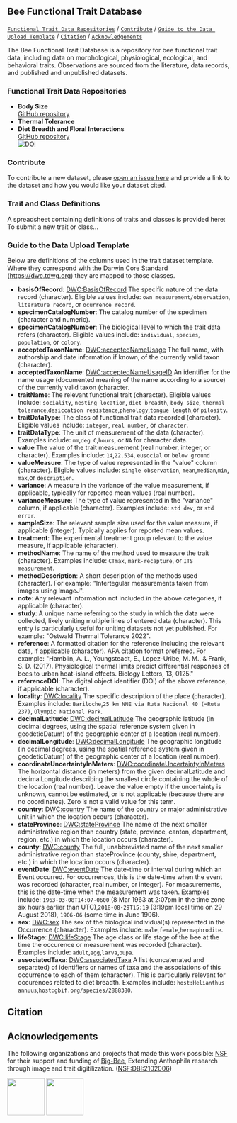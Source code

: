 ## Bee Functional Trait Database

[```Functional Trait Data Repositories```](#functional-traits) / [```Contribute```](#contribute) / [```Guide to the Data Upload Template```](#data-definitions) / [```Citation```](#citation) / [```Acknowledgements```](#acknowledgements)

The Bee Functional Trait Database is a repository for bee functional trait data, including data on morphological, physiological, ecological, and behavioral traits. Observations are sourced from the literature, data records, and published and unpublished datasets.

### Functional Trait Data Repositories

* **Body Size**
<br/>[GitHub repository](https://github.com/Big-Bee-Network/bee-body-size)
* **Thermal Tolerance**
* **Diet Breadth and Floral Interactions**
<br/>[GitHub repository](https://github.com/Big-Bee-Network/global-bee-interaction-data)<br/>[![DOI](https://zenodo.org/badge/DOI/10.5281/zenodo.6564718.svg)](https://doi.org/10.5281/zenodo.6564718)

### Contribute

To contribute a new dataset, please [open an issue here](https://github.com/Big-Bee-Network/bee-functional-trait-database/issues/new) and provide a link to the dataset and how you would like your dataset cited.

### Trait and Class Definitions

A spreadsheet containing definitions of traits and classes is provided here:
To submit a new trait or class...

### Guide to the Data Upload Template

Below are definitions of the columns used in the trait dataset template. Where they correspond with the Darwin Core Standard (https://dwc.tdwg.org) they are mapped to those classes. 
  * **basisOfRecord**: [DWC:BasisOfRecord](http://rs.tdwg.org/dwc/terms/basisOfRecord) The specific nature of the data record (character). Eligible values include: ```own measurement/observation```, ```literature record```, or ```ocurrence record```.
  * **specimenCatalogNumber**: The catalog number of the specimen (character and numeric).
  * **specimenCatalogNumber**: The biological level to which the trait data refers (character). Eligible values include: ```individual```, ```species```, ```population```, or ```colony```.
  * **acceptedTaxonName**: [DWC:acceptedNameUsage](http://rs.tdwg.org/dwc/terms/acceptedNameUsage) The full name, with authorship and date information if known, of the currently valid taxon (character).
  * **acceptedTaxonName**: [DWC:acceptedNameUsageID](http://rs.tdwg.org/dwc/terms/acceptedNameUsageID) An identifier for the name usage (documented meaning of the name according to a source) of the currently valid taxon (character.
  * **traitName**: The relevant functional trait (character). Eligible values include: ```sociality```, ```nesting location```, ```diet breadth```, ```body size```, ```thermal tolerance```,```desiccation resistance```,```phenology```,```tongue length```,or ```pilosity```.
  * **traitDataType**: The class of functional trait data recorded (character). Eligible values include: ```integer```, ```real number```, or ```character```.
  * **traitDataType**: The unit of measurement of the data (character). Examples include: ```mm```,```deg C```,```hours```, or ```NA``` for character data.
  * **value** The value of the trait measurement (real number, integer, or character). Examples include: ```14```,```22.534```, ```eusocial``` or ```below ground```
  * **valueMeasure**: The type of value represented in the "value" column (character). Eligible values include: ```single observation```, ```mean```,```median```,```min```, ```max```,or ```description```.
  * **variance**: A measure in the variance of the value measurement, if applicable, typically for reported mean values (real number). 
  * **varianceMeasure**: The type of value represented in the "variance" column, if applicable (character).  Examples include: ```std dev```, or ```std error```.
  * **sampleSize**: The relevant sample size used for the value measure, if applicable (integer). Typically applies for reported mean values.
  * **treatment**: The experimental treatment group relevant to the value measure, if applicable (character).
  * **methodName**: The name of the method used to measure the trait (character). Examples include: ```CTmax```, ```mark-recapture```, or ```ITS measurement```.
  * **methodDescription**: A short description of the methods used (character). For example: "Intertegular measurements taken from images using ImageJ".
  * **note**: Any relevant information not included in the above categories, if applicable (character).
  * **study**: A unique name referring to the study in which the data were collected, likely uniting multiple lines of entered data (character). This entry is particularly useful for uniting datasets not yet published. For example: "Ostwald Thermal Tolerance 2022".
  * **reference**: A formatted citation for the reference including the relevant data, if applicable (character). APA citation format preferred. For example: "Hamblin, A. L., Youngsteadt, E., Lopez-Uribe, M. M., & Frank, S. D. (2017). Physiological thermal limits predict differential responses of bees to urban heat-island effects. Biology Letters, 13, 0125."
  * **referenceDOI**: The digital object identifier (DOI) of the above reference, if applicable (character).
  * **locality**: [DWC:locality](http://rs.tdwg.org/dwc/terms/locality) The specific description of the place (character). Examples include: ```Bariloche```,```25 km NNE via Ruta Nacional 40 (=Ruta 237)```, ```Olympic National Park```.
  * **decimalLatitude**: [DWC:decimalLatitude](http://rs.tdwg.org/dwc/terms/decimalLatitude) The geographic latitude (in decimal degrees, using the spatial reference system given in geodeticDatum) of the geographic center of a location (real number).
  * **decimalLongitude**: [DWC:decimalLongitude](http://rs.tdwg.org/dwc/terms/coordinateUncertaintyInMeters) The geographic longitude (in decimal degrees, using the spatial reference system given in geodeticDatum) of the geographic center of a location (real number).
  * **coordinateUncertaintyInMeters**: [DWC:coordinateUncertaintyInMeters](http://rs.tdwg.org/dwc/terms/decimalLongitude) The horizontal distance (in meters) from the given decimalLatitude and decimalLongitude describing the smallest circle containing the whole of the location (real number). Leave the value empty if the uncertainty is unknown, cannot be estimated, or is not applicable (because there are no coordinates). Zero is not a valid value for this term.
  * **country**: [DWC:country](http://rs.tdwg.org/dwc/terms/country) The name of the country or major administrative unit in which the location occurs (character).
  * **stateProvince**: [DWC:stateProvince](http://rs.tdwg.org/dwc/terms/stateProvince) The name of the next smaller administrative region than country (state, province, canton, department, region, etc.) in which the location occurs (character).
  * **county**: [DWC:county](http://rs.tdwg.org/dwc/terms/county) The full, unabbreviated name of the next smaller administrative region than stateProvince (county, shire, department, etc.) in which the location occurs (character).
  * **eventDate**: [DWC:eventDate](http://rs.tdwg.org/dwc/terms/eventDate) The date-time or interval during which an Event occurred. For occurrences, this is the date-time when the event was recorded (character, real number, or integer). For measurements, this is the date-time when the measurement was taken. Examples include: ```1963-03-08T14:07-0600``` (8 Mar 1963 at 2:07pm in the time zone six hours earlier than UTC),```2018-08-29T15:19``` (3:19pm local time on 29 August 2018), ```1906-06``` (some time in June 1906).
  * **sex**: [DWC:sex](http://rs.tdwg.org/dwc/terms/sex) The sex of the biological individual(s) represented in the Occurrence (character). Examples include: ```male```,```female```,```hermaphrodite```.
  * **lifeStage**: [DWC:lifeStage](http://rs.tdwg.org/dwc/terms/lifeStage) The age class or life stage of the bee at the time the occurence or measurement was recorded (character). Examples include: ```adult```,```egg```,```larva```,```pupa```.
  * **associatedTaxa**: [DWC:associatedTaxa](http://rs.tdwg.org/dwc/terms/associatedTaxa) A list (concatenated and separated) of identifiers or names of taxa and the associations of this occurrence to each of them (character). This is particularly relevant for occurences related to diet breadth. Examples include: ```host:Helianthus annuus```,```host:gbif.org/species/2888380```.

## Citation
  
## Acknowledgements
The following organizations and projects that made this work possible:
[NSF](https://nsf.gov) for their support and funding of [Big-Bee](https://www.idigbio.org/wiki/index.php?title=TCN:_Extending_Anthophila_research_through_image_and_trait_digitization_(Big-Bee)&mobileaction=toggle_view_desktop), Extending Anthophila research through image and trait digitilization. ([NSF:DBI:2102006](https://www.nsf.gov/awardsearch/showAward?AWD_ID=2102006&HistoricalAwards=false))

<a href="https://www.idigbio.org/wiki/index.php?title=TCN:_Extending_Anthophila_research_through_image_and_trait_digitization_(Big-Bee)&mobileaction=toggle_view_desktop"><img src="https://www.idigbio.org/wiki/images/8/84/Big-Bee-logo-2022.png" class="inline-image" style="height: 6em;"></a>
<a href="https://nsf.gov"><img src="https://big-bee.ccber.ucsb.edu/images/NSF_4-Color_bitmap_Logo-small.png" class="inline-image" style="height: 6em;"></a> 
